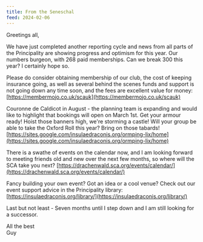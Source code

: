 ```yaml
---
title: From the Seneschal
feed: 2024-02-06
---
```


Greetings all,

We have just completed another reporting cycle and news from all parts of the Principality are showing progress and optimism for this year. Our numbers burgeon, with 268 paid memberships. Can we break 300 this year? I certainly hope so.

Please do consider obtaining membership of our club, the cost of keeping insurance going, as well as several behind the scenes funds and support is not going down any time soon, and the fees are excellent value for money: [https://membermojo.co.uk/scauk](https://membermojo.co.uk/scauk)

Couronne de Caldicot in August - the planning team is expanding and would like to highlight that bookings will open on March 1st. Get your armour ready! Hoist those banners high, we're storming a castle! Will your group be able to take the Oxford Roll this year? Bring on those tabards! [https://sites.google.com/insulaedraconis.org/ormping-lix/home](https://sites.google.com/insulaedraconis.org/ormping-lix/home)

There is a swathe of events on the calendar now, and I am looking forward to meeting friends old and new over the next few months, so where will the SCA take you next? [https://drachenwald.sca.org/events/calendar/](https://drachenwald.sca.org/events/calendar/)

Fancy building your own event? Got an idea or a cool venue? Check out our event support advice in the Principality library: [https://insulaedraconis.org/library/](https://insulaedraconis.org/library/)

Last but not least - Seven months until I step down and I am still looking for a successor.

All the best  
Guy
